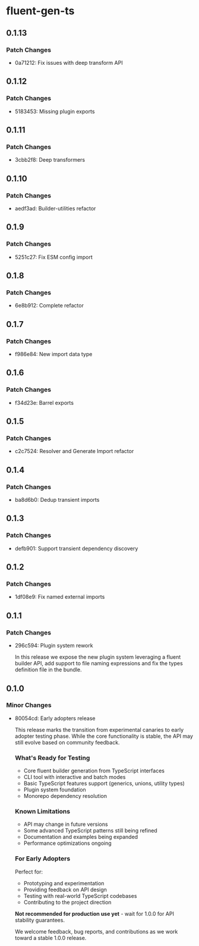 # fluent-gen-ts

## 0.1.13

### Patch Changes

- 0a71212: Fix issues with deep transform API

## 0.1.12

### Patch Changes

- 5183453: Missing plugin exports

## 0.1.11

### Patch Changes

- 3cbb2f8: Deep transformers

## 0.1.10

### Patch Changes

- aedf3ad: Builder-utilities refactor

## 0.1.9

### Patch Changes

- 5251c27: Fix ESM config import

## 0.1.8

### Patch Changes

- 6e8b912: Complete refactor

## 0.1.7

### Patch Changes

- f986e84: New import data type

## 0.1.6

### Patch Changes

- f34d23e: Barrel exports

## 0.1.5

### Patch Changes

- c2c7524: Resolver and Generate Import refactor

## 0.1.4

### Patch Changes

- ba8d6b0: Dedup transient imports

## 0.1.3

### Patch Changes

- defb901: Support transient dependency discovery

## 0.1.2

### Patch Changes

- 1df08e9: Fix named external imports

## 0.1.1

### Patch Changes

- 296c594: Plugin system rework

  In this release we expose the new plugin system leveraging a fluent builder
  API, add support to file naming expressions and fix the types definition file
  in the bundle.

## 0.1.0

### Minor Changes

- 80054cd: Early adopters release

  This release marks the transition from experimental canaries to early adopter
  testing phase. While the core functionality is stable, the API may still
  evolve based on community feedback.

  ### What's Ready for Testing
  - Core fluent builder generation from TypeScript interfaces
  - CLI tool with interactive and batch modes
  - Basic TypeScript features support (generics, unions, utility types)
  - Plugin system foundation
  - Monorepo dependency resolution

  ### Known Limitations
  - API may change in future versions
  - Some advanced TypeScript patterns still being refined
  - Documentation and examples being expanded
  - Performance optimizations ongoing

  ### For Early Adopters

  Perfect for:
  - Prototyping and experimentation
  - Providing feedback on API design
  - Testing with real-world TypeScript codebases
  - Contributing to the project direction

  **Not recommended for production use yet** - wait for 1.0.0 for API stability
  guarantees.

  We welcome feedback, bug reports, and contributions as we work toward a stable
  1.0.0 release.
